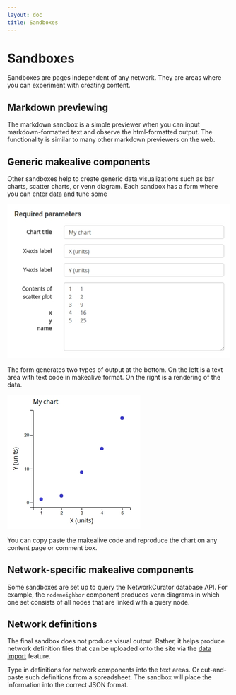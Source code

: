 ```yaml
---
layout: doc
title: Sandboxes
---
```


# Sandboxes 

Sandboxes are pages independent of any network. They are areas where you can experiment 
with creating content. 


## Markdown previewing

The markdown sandbox is a simple previewer when you can input markdown-formatted 
text and observe the html-formatted output. 
The functionality is similar to many other markdown previewers on the web.


## Generic makealive components

Other sandboxes help to create generic data visualizations such as bar charts,
scatter charts, or venn diagram. Each sandbox has a form where you can enter
data and tune some 


![Sandbox input](img/sandbox_in.jpg)

The form generates two types of output at the bottom. On the left is a text area
with text code in makealive format. On the right is a rendering of the data. 

![Sandbox output](img/sandbox_out.jpg)

You can copy paste the makealive code and reproduce the chart on any content page 
or comment box.


## Network-specific makealive components

Some sandboxes are set up to query the NetworkCurator database API. For example,
the `nodeneighbor` component produces venn diagrams in which one set consists
of all nodes that are linked with a query node.


## Network definitions

The final sandbox does not produce visual output. Rather, it helps produce network
definition files that can be uploaded onto the site via the [data import](dataimport.html)
feature. 

Type in definitions for network components into the text areas. Or cut-and-paste 
such definitions from a spreadsheet. The sandbox will place the information into
the correct JSON format. 



